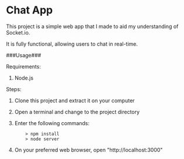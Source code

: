 # Chat App

This project is a simple web app that I made to aid my understanding of Socket.io.

It is fully functional, allowing users to chat in real-time.

###Usage###

Requirements:

1. Node.js

Steps:

1. Clone this project and extract it on your computer
2. Open a terminal and change to the project directory
3. Enter the following commands:

	```
		> npm install
		> node server
	```
4. On your preferred web browser, open "http://localhost:3000"
